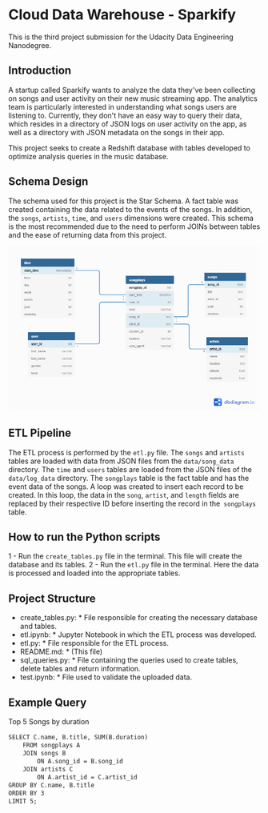 # Cloud Data Warehouse - Sparkify 


This is the third project submission for the Udacity Data Engineering Nanodegree.

## Introduction


A startup called Sparkify wants to analyze the data they've been collecting on songs and user activity on their new music streaming app. The analytics team is particularly interested in understanding what songs users are listening to. Currently, they don't have an easy way to query their data, which resides in a directory of JSON logs on user activity on the app, as well as a directory with JSON metadata on the songs in their app.

This project seeks to create a Redshift database with tables developed to optimize analysis queries in the music database.

## Schema Design


The schema used for this project is the Star Schema. A fact table was created containing the data related to the events of the songs. In addition, the `songs`, `artists`, `time`, and `users` dimensions were created. This schema is the most recommended due to the need to perform JOINs between tables and the ease of returning data from this project.

![Schema Design](Schema_Design.png?raw=true "Schema Design")


## ETL Pipeline


The ETL process is performed by the `etl.py` file. The `songs` and `artists` tables are loaded with data from JSON files from the `data/song_data` directory. The `time` and `users` tables are loaded from the JSON files of the `data/log_data` directory. The `songplays` table is the fact table and has the event data of the songs. A loop was created to insert each record to be created. In this loop, the data in the `song`, `artist`, and `length` fields are replaced by their respective ID before inserting the record in the` songplays` table.


## How to run the Python scripts


1 - Run the `create_tables.py` file in the terminal. This file will create the database and its tables.
2 - Run the `etl.py` file in the terminal. Here the data is processed and loaded into the appropriate tables.


## Project Structure


* create_tables.py: * File responsible for creating the necessary database and tables.
* etl.ipynb: * Jupyter Notebook in which the ETL process was developed.
* etl.py: * File responsible for the ETL process.
* README.md: * (This file)
* sql_queries.py: * File containing the queries used to create tables, delete tables and return information.
* test.ipynb: * File used to validate the uploaded data.

## Example Query


Top 5 Songs by duration
```
SELECT C.name, B.title, SUM(B.duration)  
    FROM songplays A 
    JOIN songs B 
        ON A.song_id = B.song_id 
    JOIN artists C 
        ON A.artist_id = C.artist_id 
GROUP BY C.name, B.title 
ORDER BY 3 
LIMIT 5;
```
